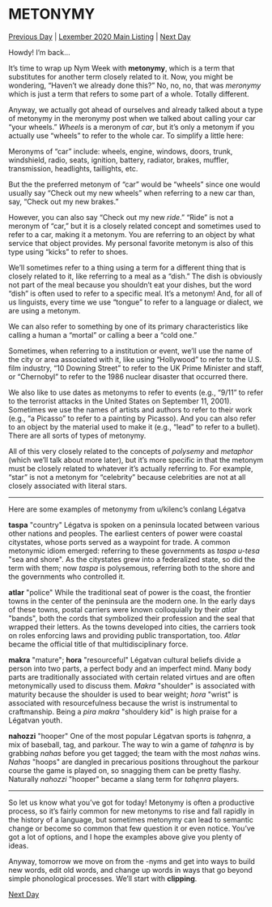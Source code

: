 # METONYMY
[Previous Day](_prompts/r-conlangs/lexember/2021/prompts/w2/11.md) | [Lexember 2020 Main Listing](_prompts/r-conlangs/lexember/2021/toc_lex21.md) | [Next Day](_prompts/r-conlangs/lexember/2021/prompts/w2/13.md)

Howdy! I’m back…

It’s time to wrap up Nym Week with **metonymy**, which is a term that substitutes for another term closely related to it. Now, you might be wondering, “Haven’t we already done this?” No, no, no, that was _meronymy_ which is just a term that refers to some part of a whole. Totally different.

Anyway, we actually got ahead of ourselves and already talked about a type of metonymy in the meronymy post when we talked about calling your car “your wheels.” _Wheels_ is a meronym of _car_, but it’s only a metonym if you actually use “wheels” to refer to the whole car. To simplify a little here:

Meronyms of “car” include: wheels, engine, windows, doors, trunk, windshield, radio, seats, ignition, battery, radiator, brakes, muffler, transmission, headlights, taillights, etc.

But the the preferred metonym of “car” would be “wheels” since one would usually say “Check out my new wheels” when referring to a new car than, say, “Check out my new brakes.”

However, you can also say “Check out my new _ride_.” “Ride” is not a meronym of “car,” but it is a closely related concept and sometimes used to refer to a car, making it a metonym. You are referring to an object by what service that object provides. My personal favorite metonym is also of this type using “kicks” to refer to shoes.

We’ll sometimes refer to a thing using a term for a different thing that is closely related to it, like referring to a meal as a “dish.” The dish is obviously not part of the meal because you shouldn’t eat your dishes, but the word “dish” is often used to refer to a specific meal. It’s a metonym! And, for all of us linguists, every time we use “tongue” to refer to a language or dialect, we are using a metonym.

We can also refer to something by one of its primary characteristics like calling a human a “mortal” or calling a beer a “cold one.”

Sometimes, when referring to a institution or event, we’ll use the name of the city or area associated with it, like using “Hollywood” to refer to the U.S. film industry, “10 Downing Street” to refer to the UK Prime Minister and staff, or “Chernobyl” to refer to the 1986 nuclear disaster that occurred there.

We also like to use dates as metonyms to refer to events (e.g., “9/11” to refer to the terrorist attacks in the United States on September 11, 2001). Sometimes we use the names of artists and authors to refer to their work (e.g., “a Picasso” to refer to a painting by Picasso). And you can also refer to an object by the material used to make it (e.g., “lead” to refer to a bullet). There are all sorts of types of metonymy.

All of this very closely related to the concepts of _polysemy_ and _metaphor_ (which we’ll talk about more later), but it’s more specific in that the metonym must be closely related to whatever it’s actually referring to. For example, “star” is not a metonym for “celebrity” because celebrities are not at all closely associated with literal stars.

-----

Here are some examples of metonymy from u/kilenc’s conlang Légatva

**taspa** "country" Légatva is spoken on a peninsula located between various other nations and peoples. The earliest centers of power were coastal citystates, whose ports served as a waypoint for trade. A common metonymic idiom emerged: referring to these governments as _taspa u-tesa_ "sea and shore". As the citystates grew into a federalized state, so did the term with them; now _taspa_ is polysemous, referring both to the shore and the governments who controlled it.

**atlar** "police" While the traditional seat of power is the coast, the frontier towns in the center of the peninsula are the modern one. In the early days of these towns, postal carriers were known colloquially by their _atlar_ "bands", both the cords that symbolized their profession and the seal that wrapped their letters. As the towns developed into cities, the carriers took on roles enforcing laws and providing public transportation, too. _Atlar_ became the official title of that multidisciplinary force.

**makra** "mature"; **hora** "resourceful" Légatvan cultural beliefs divide a person into two parts, a perfect body and an imperfect mind. Many body parts are traditionally associated with certain related virtues and are often metonymically used to discuss them. _Makra_ "shoulder" is associated with maturity because the shoulder is used to bear weight; _hora_ "wrist" is associated with resourcefulness because the wrist is instrumental to craftmanship. Being a _pira makra_ "shouldery kid" is high praise for a Légatvan youth.

**nahozzi** "hooper" One of the most popular Légatvan sports is _tahęnra_, a mix of baseball, tag, and parkour. The way to win a game of _tahęnra_ is by grabbing _nahas_ before you get tagged; the team with the most _nahas_ wins. _Nahas_ "hoops" are dangled in precarious positions throughout the parkour course the game is played on, so snagging them can be pretty flashy. Naturally _nahozzi_ "hooper" became a slang term for _tahęnra_ players.

-----

So let us know what you’ve got for today! Metonymy is often a productive process, so it’s fairly common for new metonyms to rise and fall rapidly in the history of a language, but sometimes metonymy can lead to semantic change or become so common that few question it or even notice. You’ve got a lot of options, and I hope the examples above give you plenty of ideas.

Anyway, tomorrow we move on from the -nyms and get into ways to build new words, edit old words, and change up words in ways that go beyond simple phonological processes. We’ll start with **clipping**.

[Next Day](_prompts/r-conlangs/lexember/2021/prompts/w2/13.md)